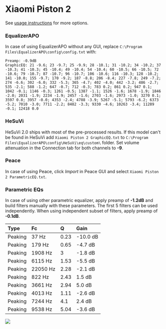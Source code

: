 # Xiaomi Piston 2
See [usage instructions](https://github.com/jaakkopasanen/AutoEq#usage) for more options.

### EqualizerAPO
In case of using EqualizerAPO without any GUI, replace `C:\Program Files\EqualizerAPO\config\config.txt`
with:
```
Preamp: -0.9dB
GraphicEQ: 21 -9.6; 23 -9.7; 25 -9.9; 28 -10.1; 31 -10.2; 34 -10.2; 37 -10.3; 41 -10.3; 45 -10.4; 49 -10.4; 54 -10.4; 60 -10.5; 66 -10.5; 72 -10.6; 79 -10.7; 87 -10.7; 96 -10.7; 106 -10.6; 116 -10.3; 128 -10.2; 141 -10.0; 155 -9.7; 170 -9.2; 187 -8.8; 206 -8.4; 227 -7.8; 249 -7.2; 274 -6.6; 302 -6.0; 332 -5.3; 365 -4.7; 402 -4.0; 442 -3.2; 486 -2.7; 535 -2.1; 588 -1.2; 647 -0.7; 712 -0.3; 783 0.2; 861 0.2; 947 0.1; 1042 -0.1; 1146 -0.3; 1261 -0.5; 1387 -1.1; 1526 -1.6; 1678 -1.9; 1846 -2.0; 2031 -1.9; 2234 -1.9; 2457 -1.6; 2703 -1.6; 2973 -1.0; 3270 0.1; 3597 0.8; 3957 -0.0; 4353 -2.4; 4788 -3.9; 5267 -5.1; 5793 -6.2; 6373 -5.2; 7010 -3.0; 7711 -2.2; 8482 -3.3; 9330 -4.6; 10263 -3.4; 11289 -0.1; 12418 0.0
```

### HeSuVi
HeSuVi 2.0 ships with most of the pre-processed results. If this model can't be found in HeSuVi add
`Xiaomi Piston 2 GraphicEQ.txt` to `C:\Program Files\EqualizerAPO\config\HeSuVi\eq\custom\` folder.
Set volume attenuation in the Connection tab for both channels to **-9**.

### Peace
In case of using Peace, click *Import* in Peace GUI and select `Xiaomi Piston 2 ParametricEQ.txt`.

### Parametric EQs
In case of using other parametric equalizer, apply preamp of **-1.2dB** and build filters manually
with these parameters. The first 5 filters can be used independently.
When using independent subset of filters, apply preamp of **-0.1dB**.

| Type    | Fc       |    Q | Gain     |
|:--------|:---------|:-----|:---------|
| Peaking | 37 Hz    | 0.23 | -10.0 dB |
| Peaking | 179 Hz   | 0.65 | -4.7 dB  |
| Peaking | 1908 Hz  | 3    | -1.8 dB  |
| Peaking | 6115 Hz  | 1.53 | -5.5 dB  |
| Peaking | 22050 Hz | 2.28 | -2.1 dB  |
| Peaking | 822 Hz   | 2.43 | 1.5 dB   |
| Peaking | 3661 Hz  | 2.94 | 5.0 dB   |
| Peaking | 4013 Hz  | 1.11 | -2.6 dB  |
| Peaking | 7244 Hz  | 4.1  | 2.4 dB   |
| Peaking | 9538 Hz  | 5.04 | -3.6 dB  |

![](https://raw.githubusercontent.com/jaakkopasanen/AutoEq/master/results/innerfidelity/sbaf-serious/Xiaomi%20Piston%202/Xiaomi%20Piston%202.png)
